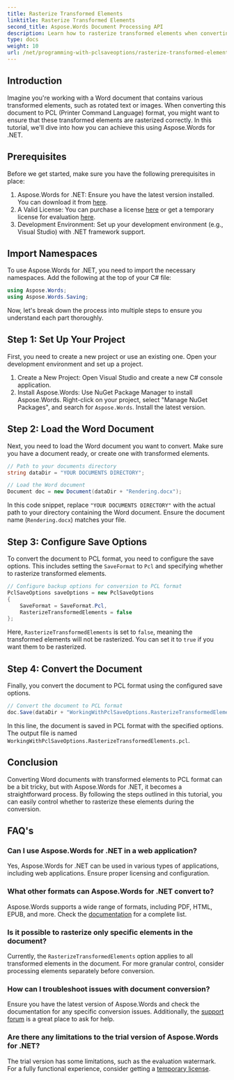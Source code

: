 ```yaml
---
title: Rasterize Transformed Elements
linktitle: Rasterize Transformed Elements
second_title: Aspose.Words Document Processing API
description: Learn how to rasterize transformed elements when converting Word documents to PCL format using Aspose.Words for .NET. Step-by-step guide included.
type: docs
weight: 10
url: /net/programming-with-pclsaveoptions/rasterize-transformed-elements/
---
```

## Introduction

Imagine you're working with a Word document that contains various transformed elements, such as rotated text or images. When converting this document to PCL (Printer Command Language) format, you might want to ensure that these transformed elements are rasterized correctly. In this tutorial, we'll dive into how you can achieve this using Aspose.Words for .NET.

## Prerequisites

Before we get started, make sure you have the following prerequisites in place:

1. Aspose.Words for .NET: Ensure you have the latest version installed. You can download it from [here](https://releases.aspose.com/words/net/).
2. A Valid License: You can purchase a license [here](https://purchase.aspose.com/buy) or get a temporary license for evaluation [here](https://purchase.aspose.com/temporary-license/).
3. Development Environment: Set up your development environment (e.g., Visual Studio) with .NET framework support.

## Import Namespaces

To use Aspose.Words for .NET, you need to import the necessary namespaces. Add the following at the top of your C# file:

```csharp
using Aspose.Words;
using Aspose.Words.Saving;
```

Now, let's break down the process into multiple steps to ensure you understand each part thoroughly.

## Step 1: Set Up Your Project

First, you need to create a new project or use an existing one. Open your development environment and set up a project.

1. Create a New Project: Open Visual Studio and create a new C# console application.
2. Install Aspose.Words: Use NuGet Package Manager to install Aspose.Words. Right-click on your project, select "Manage NuGet Packages", and search for `Aspose.Words`. Install the latest version.

## Step 2: Load the Word Document

Next, you need to load the Word document you want to convert. Make sure you have a document ready, or create one with transformed elements.

```csharp
// Path to your documents directory
string dataDir = "YOUR DOCUMENTS DIRECTORY";

// Load the Word document
Document doc = new Document(dataDir + "Rendering.docx");
```

In this code snippet, replace `"YOUR DOCUMENTS DIRECTORY"` with the actual path to your directory containing the Word document. Ensure the document name (`Rendering.docx`) matches your file.

## Step 3: Configure Save Options

To convert the document to PCL format, you need to configure the save options. This includes setting the `SaveFormat` to `Pcl` and specifying whether to rasterize transformed elements.

```csharp
// Configure backup options for conversion to PCL format
PclSaveOptions saveOptions = new PclSaveOptions
{
    SaveFormat = SaveFormat.Pcl,
    RasterizeTransformedElements = false
};
```

Here, `RasterizeTransformedElements` is set to `false`, meaning the transformed elements will not be rasterized. You can set it to `true` if you want them to be rasterized.

## Step 4: Convert the Document

Finally, you convert the document to PCL format using the configured save options.

```csharp
// Convert the document to PCL format
doc.Save(dataDir + "WorkingWithPclSaveOptions.RasterizeTransformedElements.pcl", saveOptions);
```

In this line, the document is saved in PCL format with the specified options. The output file is named `WorkingWithPclSaveOptions.RasterizeTransformedElements.pcl`.

## Conclusion

Converting Word documents with transformed elements to PCL format can be a bit tricky, but with Aspose.Words for .NET, it becomes a straightforward process. By following the steps outlined in this tutorial, you can easily control whether to rasterize these elements during the conversion.

## FAQ's

### Can I use Aspose.Words for .NET in a web application?  
Yes, Aspose.Words for .NET can be used in various types of applications, including web applications. Ensure proper licensing and configuration.

### What other formats can Aspose.Words for .NET convert to?  
Aspose.Words supports a wide range of formats, including PDF, HTML, EPUB, and more. Check the [documentation](https://reference.aspose.com/words/net/) for a complete list.

### Is it possible to rasterize only specific elements in the document?  
Currently, the `RasterizeTransformedElements` option applies to all transformed elements in the document. For more granular control, consider processing elements separately before conversion.

### How can I troubleshoot issues with document conversion?  
Ensure you have the latest version of Aspose.Words and check the documentation for any specific conversion issues. Additionally, the [support forum](https://forum.aspose.com/c/words/8) is a great place to ask for help.

### Are there any limitations to the trial version of Aspose.Words for .NET?  
The trial version has some limitations, such as the evaluation watermark. For a fully functional experience, consider getting a [temporary license](https://purchase.aspose.com/temporary-license/).

